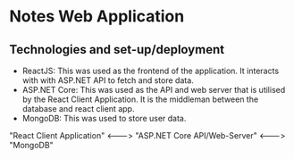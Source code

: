 # Notes Web Application

## Technologies and set-up/deployment

- ReactJS: This was used as the frontend of the application. It interacts with with ASP.NET API to fetch and store data.
- ASP.NET Core: This was used as the API and web server that is utilised by the React Client Application. It is the middleman between the database and react client app.
- MongoDB: This was used to store user data.

"React Client Application" <---> "ASP.NET Core API/Web-Server" <---> "MongoDB"
